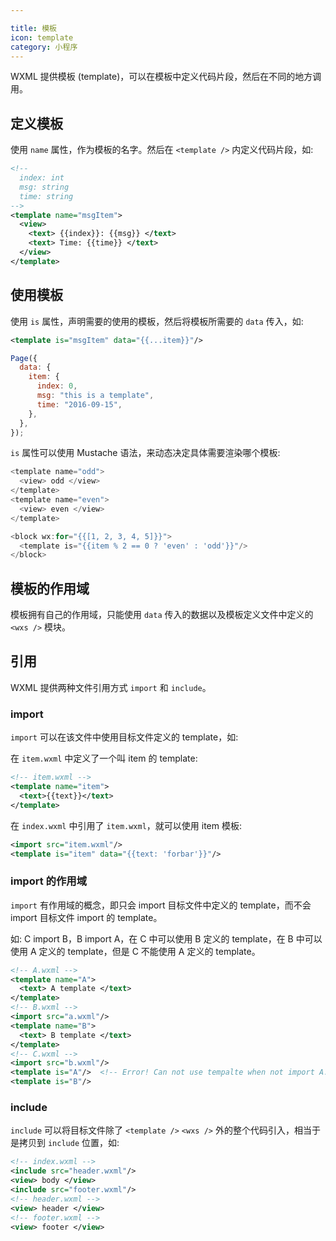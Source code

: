 ```yaml
---

title: 模板
icon: template
category: 小程序
---
```


WXML 提供模板 (template)，可以在模板中定义代码片段，然后在不同的地方调用。

<!-- more -->

## 定义模板

使用 `name` 属性，作为模板的名字。然后在 `<template />` 内定义代码片段，如:

```xml
<!--
  index: int
  msg: string
  time: string
-->
<template name="msgItem">
  <view>
    <text> {{index}}: {{msg}} </text>
    <text> Time: {{time}} </text>
  </view>
</template>
```

## 使用模板

使用 `is` 属性，声明需要的使用的模板，然后将模板所需要的 `data` 传入，如:

```xml
<template is="msgItem" data="{{...item}}"/>
```

```js
Page({
  data: {
    item: {
      index: 0,
      msg: "this is a template",
      time: "2016-09-15",
    },
  },
});
```

`is` 属性可以使用 Mustache 语法，来动态决定具体需要渲染哪个模板:

```js
<template name="odd">
  <view> odd </view>
</template>
<template name="even">
  <view> even </view>
</template>

<block wx:for="{{[1, 2, 3, 4, 5]}}">
  <template is="{{item % 2 == 0 ? 'even' : 'odd'}}"/>
</block>
```

## 模板的作用域

模板拥有自己的作用域，只能使用 `data` 传入的数据以及模板定义文件中定义的 `<wxs />` 模块。

## 引用

WXML 提供两种文件引用方式 `import` 和 `include`。

### import

`import` 可以在该文件中使用目标文件定义的 template，如:

在 `item.wxml` 中定义了一个叫 item 的 template:

```xml
<!-- item.wxml -->
<template name="item">
  <text>{{text}}</text>
</template>
```

在 `index.wxml` 中引用了 `item.wxml`，就可以使用 item 模板:

```xml
<import src="item.wxml"/>
<template is="item" data="{{text: 'forbar'}}"/>
```

### import 的作用域

`import` 有作用域的概念，即只会 import 目标文件中定义的 template，而不会 import 目标文件 import 的 template。

如: C import B，B import A，在 C 中可以使用 B 定义的 template，在 B 中可以使用 A 定义的 template，但是 C 不能使用 A 定义的 template。

```xml
<!-- A.wxml -->
<template name="A">
  <text> A template </text>
</template>
<!-- B.wxml -->
<import src="a.wxml"/>
<template name="B">
  <text> B template </text>
</template>
<!-- C.wxml -->
<import src="b.wxml"/>
<template is="A"/>  <!-- Error! Can not use tempalte when not import A. -->
<template is="B"/>
```

### include

`include` 可以将目标文件除了 `<template />` `<wxs />` 外的整个代码引入，相当于是拷贝到 `include` 位置，如:

```xml
<!-- index.wxml -->
<include src="header.wxml"/>
<view> body </view>
<include src="footer.wxml"/>
<!-- header.wxml -->
<view> header </view>
<!-- footer.wxml -->
<view> footer </view>
```
